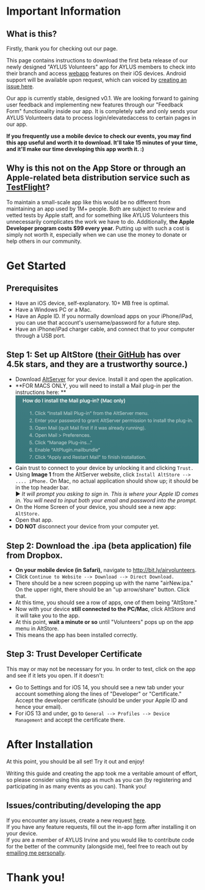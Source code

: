 # Important Information

## What is this?

Firstly, thank you for checking out our page. 

This page contains instructions to download the first beta release of our newly designed "AYLUS Volunteers" app for AYLUS members to check into their branch and access [webapp](aylus.herokuapp.com) features on their iOS devices. Android support will be available upon request, which can voiced by [creating an issue here](https://github.com/aylusirvine/betainstructions/issues). 

Our app is currently stable, designed v0.1. We are looking forward to gaining user feedback and implementing new features through our "Feedback Form" functionality inside our app. It is completely safe and only sends your AYLUS Volunteers data to process login/elevatedaccess to certain pages in our app. 

**If you frequently use a mobile device to check our events, you may find this app useful and worth it to download. It'll take 15 minutes of your time, and it'll make our time developing this app worth it. :)**

## Why is this not on the App Store or through an Apple-related beta distribution service such as [TestFlight](https://developer.apple.com/testflight/)?

To maintain a small-scale app like this would be no different from maintaining an app used by 1M+ people. Both are subject to review and vetted tests by Apple staff, and for something like AYLUS Volunteers this unnecessarily complicates the work we have to do. Additionally, **the Apple Developer program costs $99 every year.** Putting up with such a cost is simply not worth it, especially when we can use the money to donate or help others in our community.

# Get Started

## Prerequisites

- Have an iOS device, self-explanatory. 10+ MB free is optimal.
- Have a Windows PC or a Mac.
- Have an Apple ID. If you normally download apps on your iPhone/iPad, you can use that account's username/password for a future step.
- Have an iPhone/iPad charger cable, and connect that to your computer through a USB port.

## Step 1: Set up AltStore ([their GitHub](https://github.com/rileytestut/AltStore) has over 4.5k stars, and they are a trustworthy source.)

- Download [AltServer](https://altstore.io/) for your device. Install it and open the application.
- **FOR MACS ONLY, you will need to install a Mail plug-in per the instructions here: **  
![altstore.io faq image](https://github.com/aylusirvine/betainstructions/blob/main/assets/images/Screen%20Shot%202021-03-23%20at%204.11.19%20PM.png)
- Gain trust to connect to your device by unlocking it and clicking ```Trust.```
- Using **Image 1** from the AltServer website, click ```Install AltStore --> .... iPhone.``` On Mac, no actual application should show up; it should be in the top header bar.  
:arrow_forward: *It will prompt you asking to sign in. This is where your Apple ID comes in. You will need to input both your email and password into the prompt.*
- On the Home Screen of your device, you should see a new app: ```AltStore.```
- Open that app.
- **DO NOT** disconnect your device from your computer yet.

## Step 2: Download the .ipa (beta application) file from Dropbox.
- **On your mobile device (in Safari),** navigate to http://bit.ly/airvolunteers.
- Click ```Continue to Website --> Download --> Direct Download.```
- There should be a new screen popping up with the name "airNew.ipa." On the upper right, there should be an "up arrow/share" button. Click that.
- At this time, you should see a row of apps, one of them being "AltStore."
- Now with your device **still connected to the PC/Mac**, click AltStore and it will take you to the app.
- At this point, **wait a minute or so** until "Volunteers" pops up on the app menu in AltStore.
- This means the app has been installed correctly. 

## Step 3: Trust Developer Certificate

This may or may not be necessary for you. In order to test, click on the app and see if it lets you open. If it doesn't:

- Go to Settings and for iOS 14, you should see a new tab under your account something along the lines of "Developer" or "Certificate." Accept the developer certificate (should be under your Apple ID and hence your email).
- For iOS 13 and under, go to ```General --> Profiles --> Device Management``` and accept the certificate there.

# After Installation

At this point, you should be all set! Try it out and enjoy!

Writing this guide and creating the app took me a veritable amount of effort, so please consider using this app as much as you can (by registering and participating in as many events as you can). Thank you!


## Issues/contributing/developing the app 

If you encounter any issues, create a new request [here](https://github.com/aylusirvine/betainstructions/issues).  
If you have any feature requests, fill out the in-app form after installing it on your device.  
If you are a member of AYLUS Irvine and you would like to contribute code for the better of the community (alongside me), feel free to reach out by [emailing me personally](mailto:brians3476@gmail.com).

# Thank you!
